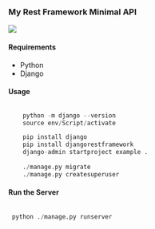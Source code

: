 ### My Rest Framework Minimal API 

![](4xzz45.gif)


#### Requirements
* Python 
* Django 

#### Usage
~~~python

    python -m django --version
    source env/Script/activate

    pip install django
    pip install djangorestframework
    django-admin startproject example .
    
    ./manage.py migrate
    ./manage.py createsuperuser

~~~

#### Run the Server
~~~python
 
 python ./manage.py runserver
 
 ~~~

